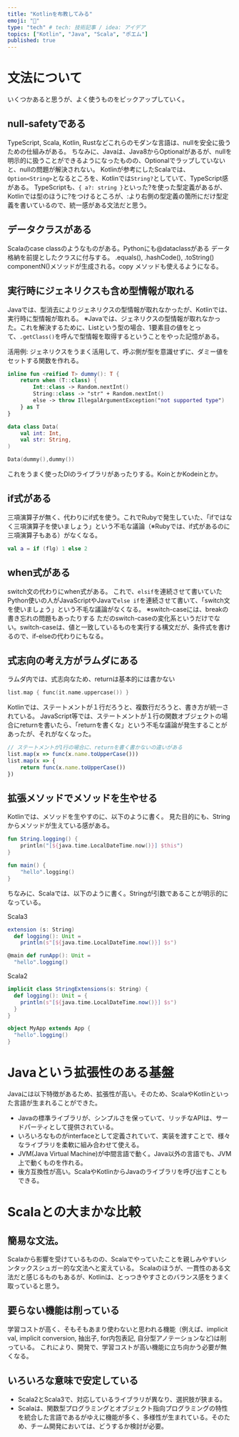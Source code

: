 ```yaml
---
title: "Kotlinを布教してみる"
emoji: "💨"
type: "tech" # tech: 技術記事 / idea: アイデア
topics: ["Kotlin", "Java", "Scala", "ポエム"]
published: true
---
```


# 文法について

いくつかあると思うが、よく使うものをピックアップしていく。

## null-safetyである
TypeScript, Scala, Kotlin, Rustなどこれらのモダンな言語は、nullを安全に扱うための仕組みがある。
ちなみに、Javaは、Java8からOptionalがあるが、nullを明示的に扱うことができるようになったものの、Optionalでラップしていないと、nullの問題が解決されない。
Kotlinが参考にしたScalaでは、`Option<String>`となるところを、Kotlinでは`String?`としていて、TypeScript感がある。
TypeScriptも、`{ a?: string }`といった?を使った型定義があるが、Kotlinでは型のほうに?をつけるところが、:より右側の型定義の箇所にだけ型定義を書いているので、統一感がある文法だと思う。

## データクラスがある
Scalaのcase classのようなものがある。Pythonにも@dataclassがある
データ格納を前提としたクラスに付与する。
.equals(), .hashCode(), .toString() componentN()メソッドが生成される。copy メソッドも使えるようになる。

## 実行時にジェネリクスも含め型情報が取れる
Javaでは、型消去によりジェネリクスの型情報が取れなかったが、Kotlinでは、実行時に型情報が取れる。
※Javaでは、ジェネリクスの型情報が取れなかった。これを解決するために、List<TYPE>という型の場合、1要素目の値をとって、`.getClass()`を呼んで型情報を取得するということをやった記憶がある。

活用例: ジェネリクスをうまく活用して、呼ぶ側が型を意識せずに、ダミー値をセットする関数を作れる。
```kotlin
inline fun <reified T> dummy(): T {
    return when (T::class) {
        Int::class -> Random.nextInt()
        String::class -> "str" + Random.nextInt()
        else -> throw IllegalArgumentException("not supported type")
    } as T
}

data class Data(
    val int: Int,
    val str: String,
)
```

```kotlin
Data(dummy(),dummy())
```

これをうまく使ったDIのライブラリがあったりする。KoinとかKodeinとか。

## if式がある
三項演算子が無く、代わりにif式を使う。これでRubyで発生していた、「ifではなく三項演算子を使いましょう」という不毛な議論（※Rubyでは、if式があるのに三項演算子もある）がなくなる。
```kotlin
val a = if (flg) 1 else 2
```

## when式がある
switch文の代わりにwhen式がある。
これで、`elsif`を連続させて書いていたPython使いの人がJavaScriptやJavaで`else if`を連続させて書いて、「switch文を使いましょう」という不毛な議論がなくなる。
※switch-caseには、breakの書き忘れの問題もあったりする
ただのswitch-caseの変化系というだけでない。switch-caseは、値と一致しているものを実行する構文だが、条件式を書けるので、if-elseの代わりにもなる。

## 式志向の考え方がラムダにある

ラムダ内では、式志向なため、returnは基本的には書かない

```kotlin
list.map { func(it.name.uppercase()) }
```

Kotlinでは、ステートメントが１行だろうと、複数行だろうと、書き方が統一されている。
JavaScript等では、ステートメントが１行の関数オブジェクトの場合にreturnを書いたら、「returnを書くな」という不毛な議論が発生することがあったが、それがなくなった。
```javascript
// ステートメントが1行の場合に、returnを書く書かないの違いがある
list.map(x => func(x.name.toUpperCase()))
list.map(x => {
    return func(x.name.toUpperCase())
})
```

## 拡張メソッドでメソッドを生やせる
Kotlinでは、メソッドを生やすのに、以下のように書く。
見た目的にも、Stringからメソッドが生えている感がある。
```kotlin
fun String.logging() {
    println("[${java.time.LocalDateTime.now()}] $this")
}

fun main() {
    "hello".logging()
}
```

ちなみに、Scalaでは、以下のように書く。Stringが引数であることが明示的になっている。

Scala3
```scala
extension (s: String)
  def logging(): Unit = 
    println(s"[${java.time.LocalDateTime.now()}] $s")

@main def runApp(): Unit = 
  "hello".logging()
```

Scala2
```scala
implicit class StringExtensions(s: String) {
  def logging(): Unit = {
    println(s"[${java.time.LocalDateTime.now()}] $s")
  }
}

object MyApp extends App {
  "hello".logging()
}
```

# Javaという拡張性のある基盤
Javaには以下特徴があるため、拡張性が高い。そのため、ScalaやKotlinといった言語が生まれることができた。
- Javaの標準ライブラリが、シンプルさを保っていて、リッチなAPIは、サードパーティとして提供されている。
- いろいろなものがinterfaceとして定義されていて、実装を渡すことで、様々なライブラリを柔軟に組み合わせて使える。
- JVM(Java Virtual Machine)が中間言語で動く。Java以外の言語でも、JVM上で動くものを作れる。
- 後方互換性が高い。ScalaやKotlinからJavaのライブラリを呼び出すこともできる。

# Scalaとの大まかな比較
## 簡易な文法。
Scalaから影響を受けているものの、Scalaでやっていたことを親しみやすいシンタックスシュガー的な文法へと変えている。
Scalaのほうが、一貫性のある文法だと感じるものもあるが、Kotlinは、とっつきやすさとのバランス感をうまく取っていると思う。
## 要らない機能は削っている
学習コストが高く、そもそもあまり使わないと思われる機能（例えば、implicit val, implicit conversion, 抽出子, for内包表記, 自分型アノテーションなど)は削っている。
これにより、開発で、学習コストが高い機能に立ち向かう必要が無くなる。
## いろいろな意味で安定している
- Scala2とScala3で、対応しているライブラリが異なり、選択肢が狭まる。
- Scalaは、関数型プログラミングとオブジェクト指向プログラミングの特性を統合した言語であるがゆえに機能が多く、多様性が生まれている。そのため、チーム開発においては、どうするか検討が必要。
